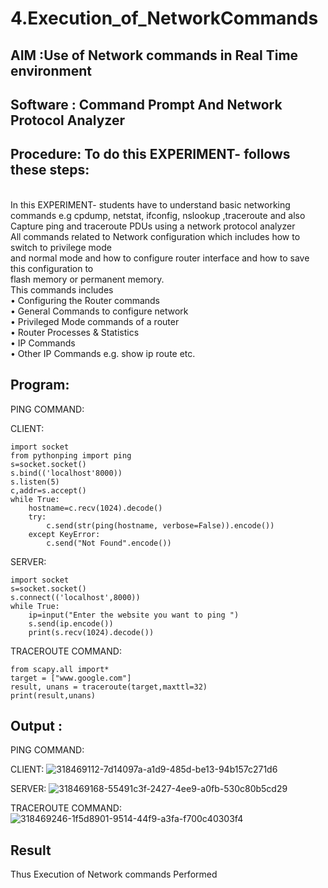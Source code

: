 # 4.Execution_of_NetworkCommands
## AIM :Use of Network commands in Real Time environment
## Software : Command Prompt And Network Protocol Analyzer
## Procedure: To do this EXPERIMENT- follows these steps:
<BR>
In this EXPERIMENT- students have to understand basic networking commands e.g cpdump, netstat, ifconfig, nslookup ,traceroute and also Capture ping and traceroute PDUs using a network protocol analyzer 
<BR>
All commands related to Network configuration which includes how to switch to privilege mode
<BR>
and normal mode and how to configure router interface and how to save this configuration to
<BR>
flash memory or permanent memory.
<BR>
This commands includes
<BR>
• Configuring the Router commands
<BR>
• General Commands to configure network
<BR>
• Privileged Mode commands of a router 
<BR>
• Router Processes & Statistics
<BR>
• IP Commands
<BR>
• Other IP Commands e.g. show ip route etc.
<BR>

## Program:

PING COMMAND:

CLIENT:
```
import socket 
from pythonping import ping 
s=socket.socket() 
s.bind(('localhost'8000)) 
s.listen(5) 
c,addr=s.accept() 
while True: 
    hostname=c.recv(1024).decode() 
    try: 
        c.send(str(ping(hostname, verbose=False)).encode()) 
    except KeyError: 
        c.send("Not Found".encode())
```

SERVER:
```
import socket 
s=socket.socket() 
s.connect(('localhost',8000)) 
while True: 
    ip=input("Enter the website you want to ping ") 
    s.send(ip.encode()) 
    print(s.recv(1024).decode())
```

TRACEROUTE COMMAND:
```
from scapy.all import* 
target = ["www.google.com"] 
result, unans = traceroute(target,maxttl=32) 
print(result,unans)
```

## Output :
PING COMMAND:

CLIENT:
![318469112-7d14097a-a1d9-485d-be13-94b157c271d6](https://github.com/HEMAKESHG/4.Execution_of_NetworkCommends/assets/144870552/b49d3430-85fd-46a1-b5ff-64329e0703c8)


SERVER:
![318469168-55491c3f-2427-4ee9-a0fb-530c80b5cd29](https://github.com/HEMAKESHG/4.Execution_of_NetworkCommends/assets/144870552/9171174c-aa51-409d-a745-43d8f3098fda)


TRACEROUTE COMMAND:
![318469246-1f5d8901-9514-44f9-a3fa-f700c40303f4](https://github.com/HEMAKESHG/4.Execution_of_NetworkCommends/assets/144870552/f6b094b9-06f9-42d5-88e8-a4f9093f1a71)



## Result
Thus Execution of Network commands Performed 
